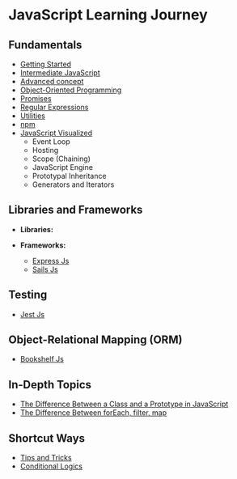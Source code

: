 # JavaScript Learning Journey

## Fundamentals

- [Getting Started](./01_get_start/index.md)
- [Intermediate JavaScript](./02_inter/index.md)
- [Advanced concept](./03_ad/index.md)
- [Object-Oriented Programming](./04_oops/index.md)
- [Promises](./promise/promise.md)
- [Regular Expressions](./regex.md)
- [Utilities](./utils/utils.md)
- [npm](./npm/index.md)
- [JavaScript Visualized](./visualized/index.md)
  - Event Loop
  - Hosting
  - Scope (Chaining)
  - JavaScript Engine
  - Prototypal Inheritance
  - Generators and Iterators

## Libraries and Frameworks

- **Libraries:**

- **Frameworks:**
  - [Express Js](./ExpressJs/Index.md)
  - [Sails Js](./sailsjs/index.md)

## Testing

- [Jest Js](./jest/01.md)

## Object-Relational Mapping (ORM)

- [Bookshelf Js](./orms/bookshelf/index.md)

## In-Depth Topics

- [The Difference Between a Class and a Prototype in JavaScript](./prototype.class.md)
- [The Difference Between forEach, filter, map](./ES16.md)

## Shortcut Ways

- [Tips and Tricks](./tips_and_tricks/trick.md)
- [Conditional Logics](./condition.md)
